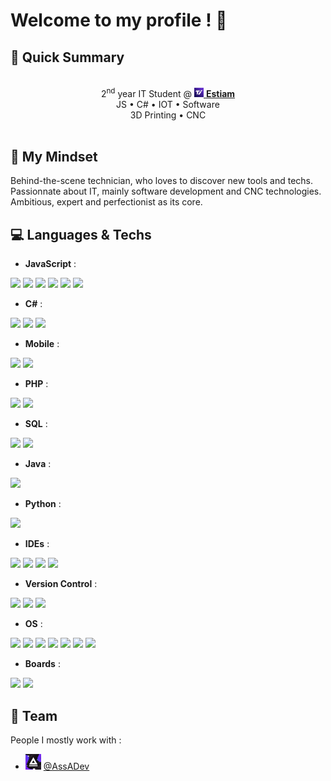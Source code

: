 # Welcome to my profile ! 👋

## 🚀 Quick Summary

<div align=center>
    <br>
    2<sup>nd</sup> year IT Student @ <a href="https://www.estiam.education"><img width="15px" src="img/estiam.jpg"> <b>Estiam</b></a><br>
    JS • C# • IOT • Software<br>
    3D Printing • CNC<br>
    <br>
</div>

## 📖 My Mindset

Behind-the-scene technician, who loves to discover new tools and techs.  
Passionnate about IT, mainly software development and CNC technologies.  
Ambitious, expert and perfectionist as its core.

## 💻 Languages & Techs
- **JavaScript** : <br>
<div>
    <img src="https://img.shields.io/badge/-javascript-262626?style=for-the-badge&logo=javascript">
    <img src="https://img.shields.io/badge/-nodejs-262626?style=for-the-badge&logo=nodedotjs">
    <img src="https://img.shields.io/badge/-npm-262626?style=for-the-badge&logo=npm">
    <img src="https://img.shields.io/badge/-electron-262626?style=for-the-badge&logo=electron">
    <img src="https://img.shields.io/badge/-expressjs-262626?style=for-the-badge&logo=express">
    <img src="https://img.shields.io/badge/-json-262626?style=for-the-badge&logo=json">
</div>

- **C#** : <br>
<div>
    <img src="https://img.shields.io/badge/-c_sharp-262626?style=for-the-badge&logo=csharp">
    <img src="https://img.shields.io/badge/-unity-262626?style=for-the-badge&logo=unity">
    <img src="https://img.shields.io/badge/-nuget-262626?style=for-the-badge&logo=nuget">
</div>

- **Mobile** :<br>
<div>
    <img src="https://img.shields.io/badge/-android-262626?style=for-the-badge&logo=android">
    <img src="https://img.shields.io/badge/-flutter-262626?style=for-the-badge&logo=flutter">
</div>

- **PHP** : <br>
<div>
    <img src="https://img.shields.io/badge/-php-262626?style=for-the-badge&logo=php">
    <img src="https://img.shields.io/badge/-symfony-262626?style=for-the-badge&logo=symfony">
</div>

- **SQL** : <br>
<div>
    <img src="https://img.shields.io/badge/-mysql-262626?style=for-the-badge&logo=mysql">
    <img src="https://img.shields.io/badge/-sqlite-262626?style=for-the-badge&logo=sqlite">
</div>

- **Java** : <br>
<div>
    <img src="https://img.shields.io/badge/-java-262626?style=for-the-badge&logo=java">
</div>

- **Python** :<br>
<div>
    <img src="https://img.shields.io/badge/-python-262626?style=for-the-badge&logo=python">
</div>

- **IDEs** : <br>
<div>
    <img src="https://img.shields.io/badge/-Visual_Studio-262626?style=for-the-badge&logo=visualstudio">
    <img src="https://img.shields.io/badge/-VS_Code-262626?style=for-the-badge&logo=visualstudiocode">
    <img src="https://img.shields.io/badge/-intellij_idea-262626?style=for-the-badge&logo=intellijidea">
    <img src="https://img.shields.io/badge/-android_studio-262626?style=for-the-badge&logo=androidstudio">
</div>

- **Version Control** : <br>
<div>
    <img src="https://img.shields.io/badge/-git-262626?style=for-the-badge&logo=git">
    <img src="https://img.shields.io/badge/-github-262626?style=for-the-badge&logo=github">
    <img src="https://img.shields.io/badge/-apache_svn-262626?style=for-the-badge&logo=apache">
</div>

- **OS** : <br>
<div>
    <img src="https://img.shields.io/badge/-W7-262626?style=for-the-badge&logo=windowsxp">
    <img src="https://img.shields.io/badge/-W10-262626?style=for-the-badge&logo=windows">
    <img src="https://img.shields.io/badge/-WS_2016-262626?style=for-the-badge&logo=windows">
    <img src="https://img.shields.io/badge/-WS_2019-262626?style=for-the-badge&logo=windows">
    <img src="https://img.shields.io/badge/-Debian-262626?style=for-the-badge&logo=debian">
    <img src="https://img.shields.io/badge/-Ubuntu-262626?style=for-the-badge&logo=ubuntu">
    <img src="https://img.shields.io/badge/-Cisco_IOS-262626?style=for-the-badge&logo=cisco">
</div>

- **Boards** : <br>
<div>
    <img src="https://img.shields.io/badge/-Arduino-262626?style=for-the-badge&logo=arduino">
    <img src="https://img.shields.io/badge/-Raspberry_PI-262626?style=for-the-badge&logo=raspberrypi">
</div>

## 🏢 Team
People I mostly work with :
- <img width="25px" src="img/assa.png"> [@AssADev](https://github.com/AssADev)
